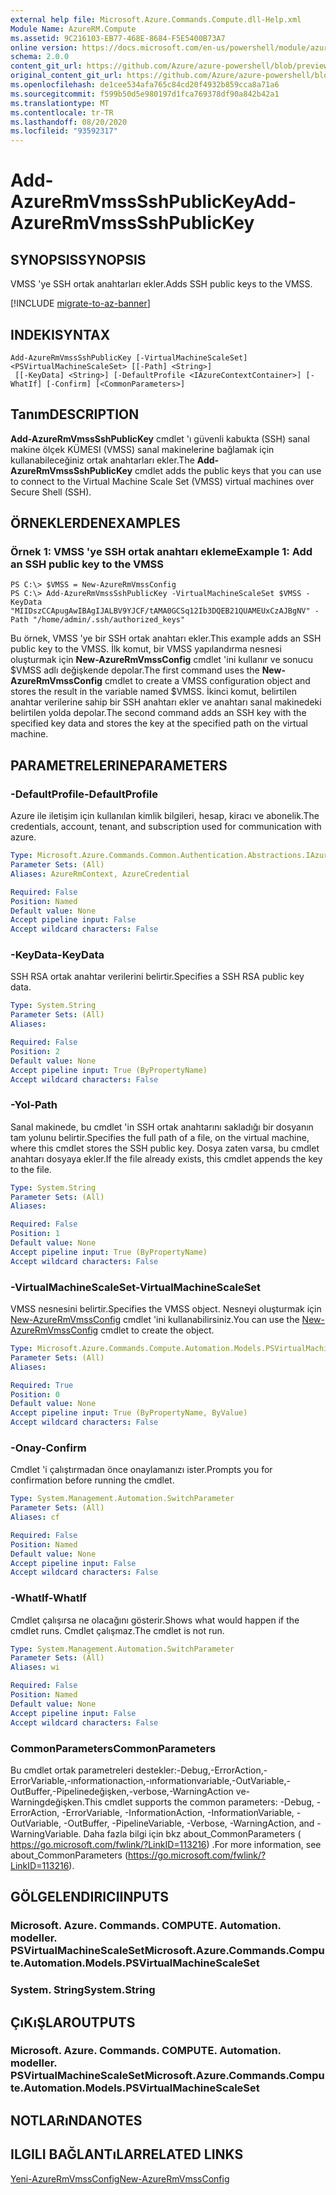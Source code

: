 ```yaml
---
external help file: Microsoft.Azure.Commands.Compute.dll-Help.xml
Module Name: AzureRM.Compute
ms.assetid: 9C216103-EB77-468E-8684-F5E5400B73A7
online version: https://docs.microsoft.com/en-us/powershell/module/azurerm.compute/add-azurermvmsssshpublickey
schema: 2.0.0
content_git_url: https://github.com/Azure/azure-powershell/blob/preview/src/ResourceManager/Compute/Commands.Compute/help/Add-AzureRmVmssSshPublicKey.md
original_content_git_url: https://github.com/Azure/azure-powershell/blob/preview/src/ResourceManager/Compute/Commands.Compute/help/Add-AzureRmVmssSshPublicKey.md
ms.openlocfilehash: de1cee534afa765c84cd20f4932b859cca8a71a6
ms.sourcegitcommit: f599b50d5e980197d1fca769378df90a842b42a1
ms.translationtype: MT
ms.contentlocale: tr-TR
ms.lasthandoff: 08/20/2020
ms.locfileid: "93592317"
---
```

# <span data-ttu-id="bfed5-101">Add-AzureRmVmssSshPublicKey</span><span class="sxs-lookup"><span data-stu-id="bfed5-101">Add-AzureRmVmssSshPublicKey</span></span>

## <span data-ttu-id="bfed5-102">SYNOPSIS</span><span class="sxs-lookup"><span data-stu-id="bfed5-102">SYNOPSIS</span></span>
<span data-ttu-id="bfed5-103">VMSS 'ye SSH ortak anahtarları ekler.</span><span class="sxs-lookup"><span data-stu-id="bfed5-103">Adds SSH public keys to the VMSS.</span></span>

[!INCLUDE [migrate-to-az-banner](../../includes/migrate-to-az-banner.md)]

## <span data-ttu-id="bfed5-104">INDEKI</span><span class="sxs-lookup"><span data-stu-id="bfed5-104">SYNTAX</span></span>

```
Add-AzureRmVmssSshPublicKey [-VirtualMachineScaleSet] <PSVirtualMachineScaleSet> [[-Path] <String>]
 [[-KeyData] <String>] [-DefaultProfile <IAzureContextContainer>] [-WhatIf] [-Confirm] [<CommonParameters>]
```

## <span data-ttu-id="bfed5-105">Tanım</span><span class="sxs-lookup"><span data-stu-id="bfed5-105">DESCRIPTION</span></span>
<span data-ttu-id="bfed5-106">**Add-AzureRmVmssSshPublicKey** cmdlet 'ı güvenli kabukta (SSH) sanal makine ölçek KÜMESI (VMSS) sanal makinelerine bağlamak için kullanabileceğiniz ortak anahtarları ekler.</span><span class="sxs-lookup"><span data-stu-id="bfed5-106">The **Add-AzureRmVmssSshPublicKey** cmdlet adds the public keys that you can use to connect to the Virtual Machine Scale Set (VMSS) virtual machines over Secure Shell (SSH).</span></span>

## <span data-ttu-id="bfed5-107">ÖRNEKLERDEN</span><span class="sxs-lookup"><span data-stu-id="bfed5-107">EXAMPLES</span></span>

### <span data-ttu-id="bfed5-108">Örnek 1: VMSS 'ye SSH ortak anahtarı ekleme</span><span class="sxs-lookup"><span data-stu-id="bfed5-108">Example 1: Add an SSH public key to the VMSS</span></span>
```
PS C:\> $VMSS = New-AzureRmVmssConfig
PS C:\> Add-AzureRmVmssSshPublicKey -VirtualMachineScaleSet $VMSS -KeyData "MIIDszCCApugAwIBAgIJALBV9YJCF/tAMA0GCSq12Ib3DQEB21QUAMEUxCzAJBgNV" -Path "/home/admin/.ssh/authorized_keys"
```

<span data-ttu-id="bfed5-109">Bu örnek, VMSS 'ye bir SSH ortak anahtarı ekler.</span><span class="sxs-lookup"><span data-stu-id="bfed5-109">This example adds an SSH public key to the VMSS.</span></span>
<span data-ttu-id="bfed5-110">İlk komut, bir VMSS yapılandırma nesnesi oluşturmak için **New-AzureRmVmssConfig** cmdlet 'ini kullanır ve sonucu $VMSS adlı değişkende depolar.</span><span class="sxs-lookup"><span data-stu-id="bfed5-110">The first command uses the **New-AzureRmVmssConfig** cmdlet to create a VMSS configuration object and stores the result in the variable named $VMSS.</span></span>
<span data-ttu-id="bfed5-111">İkinci komut, belirtilen anahtar verilerine sahip bir SSH anahtarı ekler ve anahtarı sanal makinedeki belirtilen yolda depolar.</span><span class="sxs-lookup"><span data-stu-id="bfed5-111">The second command adds an SSH key with the specified key data and stores the key at the specified path on the virtual machine.</span></span>

## <span data-ttu-id="bfed5-112">PARAMETRELERINE</span><span class="sxs-lookup"><span data-stu-id="bfed5-112">PARAMETERS</span></span>

### <span data-ttu-id="bfed5-113">-DefaultProfile</span><span class="sxs-lookup"><span data-stu-id="bfed5-113">-DefaultProfile</span></span>
<span data-ttu-id="bfed5-114">Azure ile iletişim için kullanılan kimlik bilgileri, hesap, kiracı ve abonelik.</span><span class="sxs-lookup"><span data-stu-id="bfed5-114">The credentials, account, tenant, and subscription used for communication with azure.</span></span>

```yaml
Type: Microsoft.Azure.Commands.Common.Authentication.Abstractions.IAzureContextContainer
Parameter Sets: (All)
Aliases: AzureRmContext, AzureCredential

Required: False
Position: Named
Default value: None
Accept pipeline input: False
Accept wildcard characters: False
```

### <span data-ttu-id="bfed5-115">-KeyData</span><span class="sxs-lookup"><span data-stu-id="bfed5-115">-KeyData</span></span>
<span data-ttu-id="bfed5-116">SSH RSA ortak anahtar verilerini belirtir.</span><span class="sxs-lookup"><span data-stu-id="bfed5-116">Specifies a SSH RSA public key data.</span></span>

```yaml
Type: System.String
Parameter Sets: (All)
Aliases:

Required: False
Position: 2
Default value: None
Accept pipeline input: True (ByPropertyName)
Accept wildcard characters: False
```

### <span data-ttu-id="bfed5-117">-Yol</span><span class="sxs-lookup"><span data-stu-id="bfed5-117">-Path</span></span>
<span data-ttu-id="bfed5-118">Sanal makinede, bu cmdlet 'in SSH ortak anahtarını sakladığı bir dosyanın tam yolunu belirtir.</span><span class="sxs-lookup"><span data-stu-id="bfed5-118">Specifies the full path of a file, on the virtual machine, where this cmdlet stores the SSH public key.</span></span>
<span data-ttu-id="bfed5-119">Dosya zaten varsa, bu cmdlet anahtarı dosyaya ekler.</span><span class="sxs-lookup"><span data-stu-id="bfed5-119">If the file already exists, this cmdlet appends the key to the file.</span></span>

```yaml
Type: System.String
Parameter Sets: (All)
Aliases:

Required: False
Position: 1
Default value: None
Accept pipeline input: True (ByPropertyName)
Accept wildcard characters: False
```

### <span data-ttu-id="bfed5-120">-VirtualMachineScaleSet</span><span class="sxs-lookup"><span data-stu-id="bfed5-120">-VirtualMachineScaleSet</span></span>
<span data-ttu-id="bfed5-121">VMSS nesnesini belirtir.</span><span class="sxs-lookup"><span data-stu-id="bfed5-121">Specifies the VMSS object.</span></span>
<span data-ttu-id="bfed5-122">Nesneyi oluşturmak için [New-AzureRmVmssConfig](./New-AzureRmVmssConfig.md) cmdlet 'ini kullanabilirsiniz.</span><span class="sxs-lookup"><span data-stu-id="bfed5-122">You can use the [New-AzureRmVmssConfig](./New-AzureRmVmssConfig.md) cmdlet to create the object.</span></span>

```yaml
Type: Microsoft.Azure.Commands.Compute.Automation.Models.PSVirtualMachineScaleSet
Parameter Sets: (All)
Aliases:

Required: True
Position: 0
Default value: None
Accept pipeline input: True (ByPropertyName, ByValue)
Accept wildcard characters: False
```

### <span data-ttu-id="bfed5-123">-Onay</span><span class="sxs-lookup"><span data-stu-id="bfed5-123">-Confirm</span></span>
<span data-ttu-id="bfed5-124">Cmdlet 'i çalıştırmadan önce onaylamanızı ister.</span><span class="sxs-lookup"><span data-stu-id="bfed5-124">Prompts you for confirmation before running the cmdlet.</span></span>

```yaml
Type: System.Management.Automation.SwitchParameter
Parameter Sets: (All)
Aliases: cf

Required: False
Position: Named
Default value: None
Accept pipeline input: False
Accept wildcard characters: False
```

### <span data-ttu-id="bfed5-125">-WhatIf</span><span class="sxs-lookup"><span data-stu-id="bfed5-125">-WhatIf</span></span>
<span data-ttu-id="bfed5-126">Cmdlet çalışırsa ne olacağını gösterir.</span><span class="sxs-lookup"><span data-stu-id="bfed5-126">Shows what would happen if the cmdlet runs.</span></span> <span data-ttu-id="bfed5-127">Cmdlet çalışmaz.</span><span class="sxs-lookup"><span data-stu-id="bfed5-127">The cmdlet is not run.</span></span>

```yaml
Type: System.Management.Automation.SwitchParameter
Parameter Sets: (All)
Aliases: wi

Required: False
Position: Named
Default value: None
Accept pipeline input: False
Accept wildcard characters: False
```

### <span data-ttu-id="bfed5-128">CommonParameters</span><span class="sxs-lookup"><span data-stu-id="bfed5-128">CommonParameters</span></span>
<span data-ttu-id="bfed5-129">Bu cmdlet ortak parametreleri destekler:-Debug,-ErrorAction,-ErrorVariable,-ınformationaction,-ınformationvariable,-OutVariable,-OutBuffer,-Pipelinedeğişken,-verbose,-WarningAction ve-Warningdeğişken.</span><span class="sxs-lookup"><span data-stu-id="bfed5-129">This cmdlet supports the common parameters: -Debug, -ErrorAction, -ErrorVariable, -InformationAction, -InformationVariable, -OutVariable, -OutBuffer, -PipelineVariable, -Verbose, -WarningAction, and -WarningVariable.</span></span> <span data-ttu-id="bfed5-130">Daha fazla bilgi için bkz about_CommonParameters ( https://go.microsoft.com/fwlink/?LinkID=113216) .</span><span class="sxs-lookup"><span data-stu-id="bfed5-130">For more information, see about_CommonParameters (https://go.microsoft.com/fwlink/?LinkID=113216).</span></span>

## <span data-ttu-id="bfed5-131">GÖLGELENDIRICI</span><span class="sxs-lookup"><span data-stu-id="bfed5-131">INPUTS</span></span>

### <span data-ttu-id="bfed5-132">Microsoft. Azure. Commands. COMPUTE. Automation. modeller. PSVirtualMachineScaleSet</span><span class="sxs-lookup"><span data-stu-id="bfed5-132">Microsoft.Azure.Commands.Compute.Automation.Models.PSVirtualMachineScaleSet</span></span>

### <span data-ttu-id="bfed5-133">System. String</span><span class="sxs-lookup"><span data-stu-id="bfed5-133">System.String</span></span>

## <span data-ttu-id="bfed5-134">ÇıKıŞLAR</span><span class="sxs-lookup"><span data-stu-id="bfed5-134">OUTPUTS</span></span>

### <span data-ttu-id="bfed5-135">Microsoft. Azure. Commands. COMPUTE. Automation. modeller. PSVirtualMachineScaleSet</span><span class="sxs-lookup"><span data-stu-id="bfed5-135">Microsoft.Azure.Commands.Compute.Automation.Models.PSVirtualMachineScaleSet</span></span>

## <span data-ttu-id="bfed5-136">NOTLARıNDA</span><span class="sxs-lookup"><span data-stu-id="bfed5-136">NOTES</span></span>

## <span data-ttu-id="bfed5-137">ILGILI BAĞLANTıLAR</span><span class="sxs-lookup"><span data-stu-id="bfed5-137">RELATED LINKS</span></span>

[<span data-ttu-id="bfed5-138">Yeni-AzureRmVmssConfig</span><span class="sxs-lookup"><span data-stu-id="bfed5-138">New-AzureRmVmssConfig</span></span>](./New-AzureRmVmssConfig.md)
